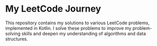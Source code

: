 # My LeetCode Journey

This repository contains my solutions to various LeetCode problems, implemented in Kotlin. I solve these problems to improve my problem-solving skills and deepen my understanding of algorithms and data structures.
